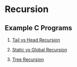 # Recursion

## Example C Programs

1. [Tail vs Head Recursion](TailHead/src/main.c)

2. [Static vs Global Recursion](StaticGlobal/src/main.c)

3. [Tree Recursion](Tree/src/main.c)
